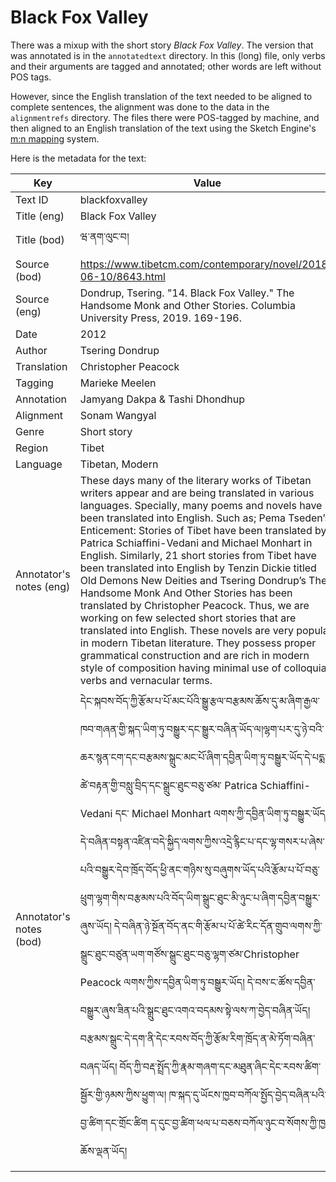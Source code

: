 Black Fox Valley
================

There was a mixup with the short story _Black Fox Valley_.
The version that was annotated is in the `annotatedtext` directory.
In this (long) file, only verbs and their arguments are tagged and annotated;
other words are left without POS tags.

However, since the English translation of the text needed to be aligned to
complete sentences, the alignment was done to the data in the `alignmentrefs`
directory. The files there were POS-tagged by machine, and then aligned to
an English translation of the text using the Sketch Engine's
[m:n mapping](https://www.sketchengine.eu/guide/setting-up-parallel-corpora/#tab-id-3)
system.

Here is the metadata for the text:

| Key | Value |
| ------------- | ------------- |
| Text ID | blackfoxvalley |
| Title (eng) | Black Fox Valley |
| Title (bod) | ཝ་ནག་ལུང་བ། |
| Source (bod) | https://www.tibetcm.com/contemporary/novel/2018-06-10/8643.html |
| Source (eng) | Dondrup, Tsering. "14. Black Fox Valley." The Handsome Monk and Other Stories. Columbia University Press, 2019. 169-196. |
| Date | 2012 |
| Author | Tsering Dondrup |
| Translation | Christopher Peacock |
| Tagging | Marieke Meelen |
| Annotation | Jamyang Dakpa & Tashi Dhondhup |
| Alignment | Sonam Wangyal |
| Genre | Short story |
| Region | Tibet |
| Language | Tibetan, Modern |
| Annotator's notes (eng) | These days many of the literary works of Tibetan writers appear and are being translated in various languages. Specially, many poems and novels have been translated into English. Such as; Pema Tseden’s Enticement: Stories of Tibet have been translated by Patrica Schiaffini-Vedani and Michael Monhart in English. Similarly, 21 short stories from Tibet have been translated into English by Tenzin Dickie titled Old Demons New Deities and Tsering Dondrup’s The Handsome Monk And Other Stories has been translated by Christopher Peacock. Thus, we are working on few selected short stories that are translated into English. These novels are very popular in modern Tibetan literature. They possess proper grammatical construction and are rich in modern style of composition having minimal use of colloquial verbs and vernacular terms. |
| Annotator's notes (bod) | དེང་སྐབས་བོད་ཀྱི་རྩོམ་པ་པོ་མང་པོའི་སྒྱུ་རྩལ་བརྩམས་ཆོས་དུ་མ་ཞིག་རྒྱལ་ཁབ་གཞན་གྱི་སྐད་ཡིག་ཏུ་བསྒྱུར་དང་སྒྱུར་བཞིན་ཡོད་ལ།ལྷག་པར་དུ་ཉེ་བའི་ཆར་སྙན་ངག་དང་བརྩམས་སྒྲུང་མང་པོ་ཞིག་དབྱིན་ཡིག་ཏུ་བསྒྱུར་ཡོད་དེ་པདྨ་ཚེ་བརྟན་གྱི་བསླུ་བྲིད་དང་སྒྲུང་ཐུང་བཅུ་ཙམ་ Patrica Schiaffini-Vedani དང་ Michael Monhart ལགས་ཀྱི་དབྱིན་ཡིག་ཏུ་བསྒྱུར་ཡོད།དེ་བཞིན་བསྟན་འཛིན་བདེ་སྐྱིད་ལགས་ཀྱིས་འདྲེ་རྙིང་པ་དང་ལྷ་གསར་པ་ཞེས་པའི་བསྒྱུར་དེབ་ཁྲོད་བོད་ཕྱི་ནང་གཉིས་སུ་བཞུགས་ཡོད་པའི་རྩོམ་པ་པོ་བཅུ་ཕྲུག་ལྷག་གིས་བརྩམས་པའི་བོད་ཡིག་སྒྲུང་ཐུང་མི་ཉུང་པ་ཞིག་དབྱིན་བསྒྱུར་ཞུས་ཡོད། དེ་བཞིན་ཉེ་སྔོན་བོད་ནང་གི་རྩོམ་པ་པོ་ཚེ་རིང་དོན་གྲུབ་ལགས་ཀྱི་སྒྲུང་ཐུང་བཙུན་ཡག་གཙོས་སྒྲུང་ཐུང་བཅུ་ལྷག་ཙམ་Christopher Peacock ལགས་ཀྱིས་དབྱིན་ཡིག་ཏུ་བསྒྱུར་ཡོད། དེ་བས་ང་ཚོས་དབྱིན་བསྒྱུར་ཞུས་ཟིན་པའི་སྒྲུང་ཐུང་འགའ་བདམས་སྟེ་ལས་ཀ་བྱེད་བཞིན་ཡོད། བརྩམས་སྒྲུང་དེ་དག་ནི་དེང་རབས་བོད་ཀྱི་རྩོམ་རིག་ཁྲོད་ན་མེ་ཏོག་བཞིན་བཞད་ཡོད། བོད་ཀྱི་བརྡ་སྤྲོད་ཀྱི་རྣམ་གཞག་དང་མཐུན་ཞིང་དེང་རབས་ཚིག་སྦྱོར་གྱི་ཉམས་ཀྱིས་ཕྱུག་ལ། ཁ་སྐད་དུ་ཡོངས་ཁྱབ་བཀོལ་སྤྱོད་བྱེད་བཞིན་པའི་བྱ་ཚིག་དང་གྲོང་ཚིག ད་དུང་བྱ་ཚིག་ཕལ་པ་བཅས་བཀོལ་ཉུང་བ་སོགས་ཀྱི་ཁྱད་ཆོས་ལྡན་ཡོད། |

